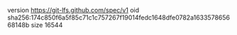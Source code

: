 version https://git-lfs.github.com/spec/v1
oid sha256:174c850f6a5f85c71c1c757267f19014fedc1648dfe0782a163357865668148b
size 16544
